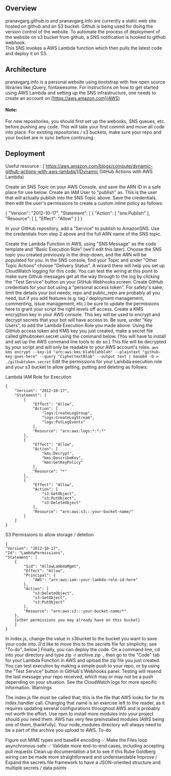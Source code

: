 ## Overview
pranavgarg.github.io and pranavgarg.info are currently a static web site hosted on github and an S3 bucket.
Github is being used for doing the version control of the website.
To automate the process of deployment of the website on s3 bucket from github, a SNS notification is hooked to github webhook.  
This SNS invokes a AWS Lambda function which then pulls the latest code and deploy it on S3. 

## Architecture
pranavgarg.info is a personal website using bootstrap with few open source libraries like jQuery, fontawesome. 
For instructions on how to get started using AWS Lambda and setting up the SNS infrastructure, one needs to 
create an account on [https://aws.amazon.com](AWS)

#### Note: 
For new repositories, you should first set up the webooks, SNS queues, etc. before pushing any code. This will take your first commit and move all code into place. For existing repositories / s3 buckets, make sure your repo and your bucket are in sync before continuing.

## Deployment

Useful resource : [ https://aws.amazon.com/blogs/compute/dynamic-github-actions-with-aws-lambda/](Dynamic GitHub Actions with AWS Lambda) 

Create an SNS Topic on your AWS Console, and save the ARN ID in a safe place for use below.
Create an IAM User to "publish" as. This is the user that will actually publish into the SNS Topic above. Save the credentials, then edit the user's permissions to create a custom inline policy as follows:

{ "Version": "2012-10-17", "Statement": [ { "Action": [ "sns:Publish" ], "Resource": [ ], "Effect": "Allow" } ] }

In your GitHub repository, add a "Service" to publish to AmazonSNS. Use the credentials from step 2 above and the full ARN name of the SNS topic.

Create the Lambda Function in AWS, using "SNS Message" as the code template and "Basic Execution Role" (we'll edit this later). Choose the SNS topic you created previously in the drop-down, and the ARN will be populated for you.
In the SNS console, find your Topic and under "Other Topic Actions" choose "Delivery Status". A wizard there will help you set up CloudWatch logging for this code. You can test the wiring at this point to make sure Github messages get all the way through to the log by clicking the "Test Service" button on your GitHub Webhooks screen.
Create GitHub credentials for your bot using a "personal access token". For safety's sake, limit the details your bot needs; repo and public_repo are probably all you need, but if you add features (e.g. tag / deployment management, commenting, issue management, etc.) be sure to update the permissions here to grant your script the right levels off access.
Create a KMS encryption key in your AWS console. This key will be used to encrypt and decrypt secrets that your bot will have access to. Be sure, under "Key Users", to add the Lambda Execution Role you made above.
Using the GitHub access token and KMS key you just created, make a secret file called githubtoken.secret using the command below. (You will have to install and set up the AWS command line tools to do so.) This file will be decrypted by your script and will only be readable to your AWS account's roles.
`
aws kms encrypt --key-id "arn:aws:kms:blahblahblah" --plaintext "github-key-goes-here" --query "CiphertextBlob" --output text | base64 -D > ./githubtoken.secret
`
Edit the permissions for your Lambda execution role and your s3 bucket to allow getting, putting and deleting as follows:

Lambda IAM Role for Execution
```
{
    "Version": "2012-10-17",
    "Statement": [
        {
            "Effect": "Allow",
            "Action": [
                "logs:CreateLogGroup",
                "logs:CreateLogStream",
                "logs:PutLogEvents"
            ],
            "Resource": "arn:aws:logs:*:*:*"
        },
        {
            "Effect": "Allow",
            "Action": [
                "kms:Decrypt",
                "kms:DescribeKey",
                "kms:GetKeyPolicy"
            ],
            "Resource": "*"
        },
        {
            "Effect": "Allow",
            "Action": [
                "s3:GetObject",
                "s3:PutObject",
                "s3:DeleteObject"
            ],
            "Resource": "arn:aws:s3:::your-bucket-name/"
        }
    ]
}
```

S3 Permissions to allow storage / deletion
```
{
"Version": "2012-10-17",
"Id": "LambdaPermissions",
"Statement": [
    {
        "Sid": "AllowLambdaMgmt",
        "Effect": "Allow",
        "Principal": {
            "AWS": "arn:aws:iam::your-lambda-role-id-here"
        },
        "Action": [
            "s3:DeleteObject",
            "s3:GetObject",
            "s3:PutObject"
        ],
        "Resource": "arn:aws:s3:::your-bucket-name/*"
    },
    {other permissions you may already have on this bucket}
    ]
}
```
In index.js, change the value in s3bucket to the bucket you want to save your code into. [I'd like to move this to the secrets file for simplicity; see "To-do", below.]
Finally, you can deploy the code. On a command line, cd into your directory and type zip -r archive.zip ., then go to the "Code" tab for your Lambda Function in AWS and upload the zip file you just created.
You can test execution by making a simple push to your repo, or by using the "Test Service" button in GitHub's Webhooks panel. Testing will resend the last message your repo received, which may or may not be a push depending on your situation. See the CloudWatch logs for more specific information.
Warnings

The index.js file must be called that; this is the file that AWS looks for for its index.handler call. Changing that name is an exercise left to the reader, as it requires updating several configurations throughout AWS and is probably not worth the effort.
Use npm to install more modules into your project should you need them. AWS has very few preinstalled modules (AWS being one of them, thankfully). Your node_modules directory will always need to be a part of the archive you upload to AWS.
To-do

Figure out MIME types and base64 encoding ✅
Make the Files loop asynchronous-safe ✅
Validate more end-to-end cases, including accepting pull requests
Clean up documentation a bit to see if this Rube Goldberg wiring can be made more straightforward and understandable
Improve / Expand the secrets file framework to have a JSON-oriented structure and multiple secrets / data points

